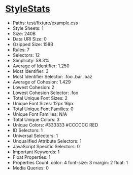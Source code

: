# [StyleStats](https://github.com/t32k/stylestats)

+ Paths: test/fixture/example.css
+ Style Sheets: 1
+ Size: 240B
+ Data URI Size: 0
+ Gzipped Size: 158B
+ Rules: 7
+ Selectors: 12
+ Simplicity: 58.3%
+ Average of Identifier: 1.250
+ Most Identifier: 3
+ Most Identifier Selector: .foo .bar .baz
+ Average of Cohesion: 1.429
+ Lowest Cohesion: 2
+ Lowest Cohesion Selector: .foo
+ Total Unique Font Sizes: 2
+ Unique Font Sizes: 12px 16px
+ Total Unique Font Families: 0
+ Unique Font Families: N/A
+ Total Unique Colors: 3
+ Unique Colors: #333333 #CCCCCC RED
+ ID Selectors: 1
+ Universal Selectors: 1
+ Unqualified Attribute Selectors: 1
+ JavaScript Specific Selectors: 0
+ Important Keywords: 1
+ Float Properties: 1
+ Properties Count: color: 4 font-size: 3 margin: 2 float: 1
+ Media Queries: 0

